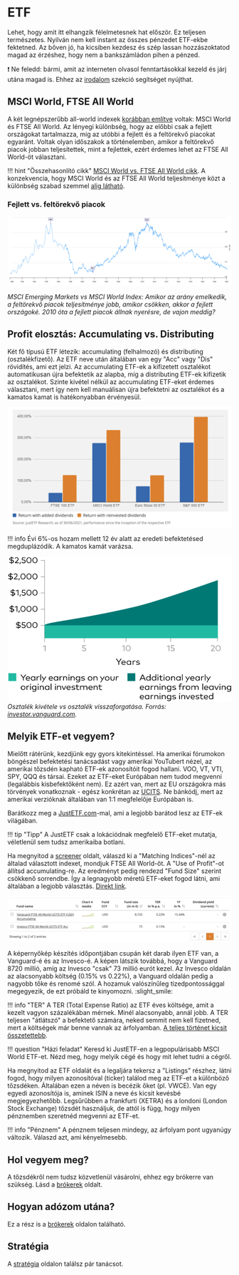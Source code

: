 # ETF

Lehet, hogy amit itt elhangzik félelmetesnek hat először. Ez teljesen természetes. Nyilván nem kell instant az összes pénzedet ETF-ekbe fektetned. Az bőven jó, ha kicsiben kezdesz és szép lassan hozzászoktatod magad az érzéshez, hogy nem a bankszámládon pihen a pénzed.

:exclamation: Ne feledd: bármi, amit az interneten olvasol fenntartásokkal kezeld és járj utána magad is. Ehhez az [irodalom](irodalom.md) szekció segítséget nyújthat.

## MSCI World, FTSE All World

A két legnépszerűbb all-world indexek [korábban említve](reszveny.md#indexek) voltak: MSCI World és FTSE All World. Az lényegi különbség, hogy az előbbi csak a fejlett országokat tartalmazza, míg az utóbbi a fejlett és a feltörekvő piacokat egyaránt. Voltak olyan időszakok a történelemben, amikor a feltörekvő piacok jobban teljesítettek, mint a fejlettek, ezért érdemes lehet az FTSE All World-öt választani.

!!! hint "Összehasonlító cikk"
    [MSCI World vs. FTSE All World cikk](https://www.justetf.com/en/news/etf/msci-vs-ftse-which-etf-provider-is-the-best-index-provider.html). A konzekvencia, hogy MSCI World és az FTSE All World teljesítménye közt a különbség szabad szemmel [alig látható](https://portfolioslab.com/tools/stock-comparison/VWCE.DE/IWDA.L).

### Fejlett vs. feltörekvő piacok

![chart](./assets/emerg_vs_world.png)

*MSCI Emerging Markets vs MSCI World Index: Amikor az arány emelkedik, a feltörekvő piacok teljesítménye jobb, amikor csökken, akkor a fejlett országoké. 2010 óta a fejlett piacok állnak nyerésre, de vajon meddig?*

## Profit elosztás: Accumulating vs. Distributing

Két fő típusú ETF létezik: accumulating (felhalmozó) és distributing (osztalékfizető). Az ETF neve után általában van egy "Acc" vagy "Dis" rövidítés, ami ezt jelzi. Az accumulating ETF-ek a kifizetett osztalékot automatikusan újra befektetik az alapba, míg a distributing ETF-ek kifizetik az osztalékot. Szinte kivétel nélkül az accumulating ETF-eket érdemes választani, mert így nem kell manuálisan újra befektetni az osztalékot és a kamatos kamat is hatékonyabban érvényesül.

![Accumulating vs Distributing](./assets/acc_vs_dist.png)

!!! info
    Évi 6%-os hozam mellett 12 év alatt az eredeti befektetésed megduplázódik. A kamatos kamát varázsa.

![Rule of 72](./assets/vanguard_accumulation.svg)
*Osztalék kivétele vs osztalék visszaforgatása. Forrás: [investor.vanguard.com](https://investor.vanguard.com/investor-resources-education/how-to-invest/risk-reward-compounding).*

## Melyik ETF-et vegyem?

Mielőtt rátérünk, kezdjünk egy gyors kitekintéssel. Ha amerikai fórumokon böngészel befektetési tanácsadást vagy amerikai YouTubert nézel, az amerikai tőzsdén kapható ETF-ek azonosítóit fogod hallani. VOO, VT, VTI, SPY, QQQ és társai. Ezeket az ETF-eket Európában nem tudod megvenni (legalábbis kisbefektőként nem). Ez azért van, mert az EU országokra más törvények vonatkoznak - egész konkrétan az [UCITS](https://ec.europa.eu/newsroom/fisma/items/29694). Ne bánkódj, mert az amerikai verzióknak általában van 1:1 megfelelője Európában is.

Barátkozz meg a [JustETF.com](https://www.justetf.com/en/)-mal, ami a legjobb barátod lesz az ETF-ek világában.

!!! tip "Tipp"
    A JustETF csak a lokációdnak megfelelő ETF-eket mutatja, véletlenül sem tudsz amerikaiba botlani.

Ha megnyitod a [screener](https://www.justetf.com/en/find-etf.html) oldalt, válaszd ki a "Matching Indices"-nél az általad választott indexet, mondjuk FTSE All World-öt. A "Use of Profit"-ot állítsd accumulating-re. Az eredményt pedig rendezd "Fund Size" szerint csökkenő sorrendbe. Így a legnagyobb méretű ETF-eket fogod látni, ami általában a legjobb választás. [Direkt link](https://www.justetf.com/en/find-etf.html?groupField=none&sortField=fundSize&sortOrder=desc&index=FTSE+All-World&columnValueType=currentDividendYield&distributionPolicy=distributionPolicy-accumulating).

![JustETF](./assets/just_etf_list.png)

A képernyőkép készítés időpontjában csupán két darab ilyen ETF van, a Vanguard-é és az Invesco-é. A képen látszik továbbá, hogy a Vanguard 8720 millió, amíg az Invesco "csak" 73 millió eurót kezel. Az Invesco oldalán az alacsonyabb költség (0.15% vs 0.22%), a Vanguard oldalán pedig a nagyobb tőke és renomé szól. A hozamuk valószínűleg tizedpontossággal megegyezik, de ezt próbáld te kinyomozni. :slight_smile:

!!! info "TER"
    A TER (Total Expense Ratio) az ETF éves költsége, amit a kezelt vagyon százalékában mérnek. Minél alacsonyabb, annál jobb. A TER teljesen "átlátszó" a befektető számára, neked semmit nem kell fizetned, mert a költségek már benne vannak az árfolyamban. [A teljes történet kicsit összetettebb](https://www.justetf.com/en/news/etf/cost-of-etfs-total-expense-ratio-ter-vs-total-cost-of-ownership-tco.html).

!!! question "Házi feladat"
    Keresd ki JustETF-en a legpopulárisabb MSCI World ETF-et. Nézd meg, hogy melyik cégé és hogy mit lehet tudni a cégről.

Ha megnyitod az ETF oldalát és a legaljára tekersz a "Listings" részhez, látni fogod, hogy milyen azonosítóval (ticker) találod meg az ETF-et a különböző tőzsdéken. Általában ezen a néven is becézik őket (pl. VWCE). Van egy egyedi azonosítója is, aminek ISIN a neve és kicsit kevésbé megjegyezhetőbb. Legsűrűbben a frankfurti (XETRA) és a londoni (London Stock Exchange) tőzsdét használjuk, de attól is függ, hogy milyen pénznemben szeretnéd megvenni az ETF-et.

!!! info "Pénznem"
    A pénznem teljesen mindegy, az árfolyam pont ugyanúgy változik. Válaszd azt, ami kényelmesebb.

## Hol vegyem meg?

A tőzsdékről nem tudsz közvetlenül vásárolni, ehhez egy brókerre van szükség. Lásd a [brókerek](brokerek.md) oldalt.

## Hogyan adózom utána?

Ez a rész is a [brókerek](brokerek.md) oldalon található.

## Stratégia

A [stratégia](strategia.md) oldalon találsz pár tanácsot.
